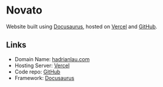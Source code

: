 # Novato
Website built using [Docusaurus](https://docusaurus.io/), hosted on [Vercel](https://vercel.com/) and [GitHub](https://github.com/).

## Links
- Domain Name: [hadrianlau.com](https://novato.hadrianlau.com/)
- Hosting Server: [Vercel](https://vercel.com/udonturs-projects/novato)
- Code repo: [GitHub](https://github.com/udontur/novato)
- Framework:  [Docusaurus](https://docusaurus.io/)